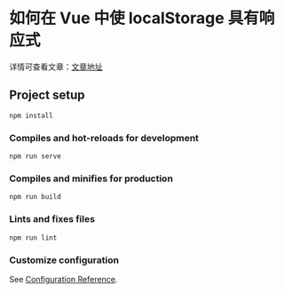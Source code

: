 # 如何在 Vue 中使 localStorage 具有响应式
详情可查看文章：[文章地址](https://zhuangyj.com/article/8)
## Project setup
```
npm install
```

### Compiles and hot-reloads for development
```
npm run serve
```

### Compiles and minifies for production
```
npm run build
```

### Lints and fixes files
```
npm run lint
```

### Customize configuration
See [Configuration Reference](https://cli.vuejs.org/config/).
